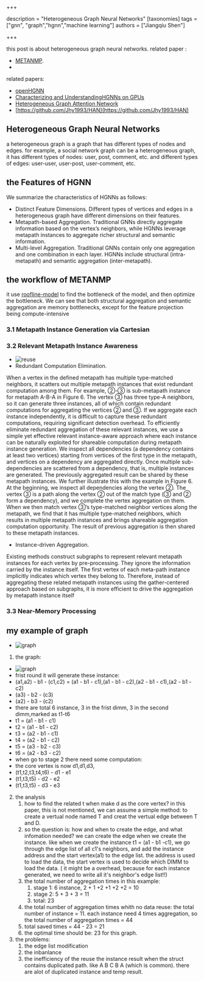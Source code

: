 +++


description = "Heterogeneous Graph Neural Networks"
[taxonomies]
tags = ["gnn", "graph","hgnn","machine learning"]
authors = ["Jiangqiu Shen"]

+++


this post is about heterogeneous graph neural networks. related paper :
- [METANMP](/pdf/METANMP.pdf).
- 
related papers:
- [openHGNN](https://github.com/BUPT-GAMMA/OpenHGNN) 
- [Characterizing and UnderstandingHGNNs on GPUs](/pdf/cuhog.pdf)
- [Heterogeneous Graph Attention Network](/pdf/HGAN.pdf)
- [https://github.com/Jhy1993/HAN](https://github.com/Jhy1993/HAN)
<!-- more -->

## Heterogeneous Graph Neural Networks

a heterogeneous graph is a graph that has different types of nodes and edges. for example, a social network graph can be a heterogeneous graph, it has different types of nodes: user, post, comment, etc. and different types of edges: user-user, user-post, user-comment, etc.
## the Features of HGNN
We summarize the characteristics of HGNNs as follows:
- Distinct Feature Dimensions. Different types of vertices and
edges in a heterogeneous graph have different dimensions
on their features.
- Metapath-based Aggregation. Traditional GNNs directly aggregate information based on the vertex’s neighbors, while
HGNNs leverage metapath instances to aggregate richer
structural and semantic information.
- Multi-level Aggregation. Traditional GNNs contain only one
aggregation and one combination in each layer. HGNNs
include structural (intra-metapath) and semantic aggregation
(inter-metapath).

## the workflow of METANMP
it use [roofline-model](@/posts/research/2023-06-07-roofline_model.md) to find the bottleneck of the model, and then optimize the bottleneck. We can see that both structural aggregation and semantic aggregation are memory bottlenecks, except for the feature projection being compute-intensive

### 3.1 Metapath Instance Generation via Cartesian
### 3.2 Relevant Metapath Instance Awareness
- ![reuse](/img/reuse.png)
- Redundant Computation Elimination. 

When a vertex in the
defined metapath has multiple type-matched neighbors, it scatters
out multiple metapath instances that exist redundant computation
among them. For example, ②-③ is sub-metapath instance for metapath A-B-A in Figure 6. The vertex ③ has three type-A neighbors,
so it can generate three instances, all of which contain redundant
computations for aggregating the vertices ② and ③. If we aggregate each instance independently, it is difficult to capture these
redundant computations, requiring significant detection overhead.
To efficiently eliminate redundant aggregation of these relevant
instances, we use a simple yet effective relevant instance-aware approach where each instance can be naturally exploited for shareable
computation during metapath instance generation. We inspect all
dependencies (a dependency contains at least two vertices) starting
from vertices of the first type in the metapath, and vertices on a dependency are aggregated directly. Once multiple sub-dependencies
are scattered from a dependency, that is, multiple instances are
generated. The previously aggregated result can be shared by these
metapath instances. We further illustrate this with the example
in Figure 6. At the beginning, we inspect all dependencies along
the vertex ②. The vertex ③ is a path along the vertex ② out of
the match type (③ and ② form a dependency), and we complete
the vertex aggregation on them. When we then match vertex ③’s
type-matched neighbor vertices along the metapath, we find that
it has multiple type-matched neighbors, which results in multiple
metapath instances and brings shareable aggregation computation
opportunity. The result of previous aggregation is then shared to
these metapath instances.
- Instance-driven Aggregation.

 Existing methods construct subgraphs to represent relevant metapath instances for each vertex
by pre-processing. They ignore the information carried by the instance itself. The first vertex of each meta-path instance implicitly
indicates which vertex they belong to. Therefore, instead of aggregating these related metapath instances using the gather-centered
approach based on subgraphs, it is more efficient to drive the aggregation by metapath instance itself
### 3.3 Near-Memory Processing
## my example of graph
- ![graph](/img/nmp.png)

1. the graph:
  - ![graph](/img/nmp-graph.png)
  - frist round it will generate these instance:
  - (a1,a2) - b1 - (c1,c2) = (a1 - b1 - c1),(a1 - b1 - c2),(a2 - b1 - c1),(a2 - b1 - c2)
  - (a3) - b2 - (c3)
  - (a2) - b3 - (c2)
  - there are total 6 instance, 3 in the frist dimm, 3 in the second dimm,marked as t1-t6
  - t1 = (a1 - b1 - c1)
  - t2 = (a1 - b1 - c2)
  - t3 = (a2 - b1 - c1)
  - t4 = (a2 - b1 - c2)
  - t5 = (a3 - b2 - c3)
  - t6 = (a2 - b3 - c2)
  - when go to stage 2 there need some computation:
  - the core vertex is now d1,d1,d3,
  - (t1,t2,t3,t4,t6) - d1 - e1
  - (t1,t3,t5) - d2 - e2
  - (t1,t3,t5) - d3 - e3
2. the analysis
   1. how to find the related t when make d as the core vertex?
      in this paper, this is not mentioned, we can assume a simple method: to create a vertual node named T and creat the vertual edge between T and D. 
   2. so the question is: how and when to create the edge, and what infomation needed? we can create the edge when we create the instance. like when we create the instance t1 = (a1 - b1 -c1), we go through the edge list of all c1's neighbors, and add the instance address and the start vertex(a1) to the edge list. the address is used to load the data, the start vertex is used to decide which DIMM to load the data. ( it might be a overhead, because for each instance generated, we need to write all it's neighbor's edge list!!)
   3. the total number of aggregation times in this example:
      1. stage 1: 6 instance, 2 + 1 +2 +1 +2 +2 = 10
      2. stage 2: 5 + 3 + 3 = 11
      3. total: 23
   4. the total number of aggregation times whith no data reuse: the total number of instance = 11. each instance need 4 times aggregation, so the total number of aggregation times = 44
   5. total saved times = 44 - 23 = 21
   6. the optimal time should be: 23 for this graph.
3. the problems:
   1. the edge list modification
   2. the inbanlance
   3. the inefficiency of the reuse the instance result
      when the struct contains duplicated path. like A B C B A (which is common). there are alot of duplicated instance and temp result.
